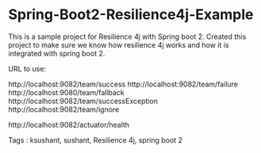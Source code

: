 # Spring-Boot2-Resilience4j-Example
This is a sample project for Resilience 4j with Spring boot 2. Created this project to make sure we know how resilience 4j works and how it is integrated with spring boot 2.

URL to use:

http://localhost:9082/team/success
http://localhost:9082/team/failure
http://localhost:9080/team/fallback
http://localhost:9082/team/successException
http://localhost:9082/team/ignore

http://localhost:9082/actuator/health

Tags : ksushant, sushant, Resilience 4j, spring boot 2